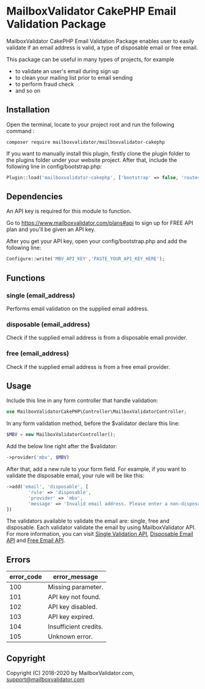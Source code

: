 # MailboxValidator CakePHP Email Validation Package

MailboxValidator CakePHP Email Validation Package  enables user to easily validate if an email address is valid, a type of disposable email or free email.

This package can be useful in many types of projects, for example

 - to validate an user's email during sign up
 - to clean your mailing list prior to email sending
 - to perform fraud check
 - and so on



## Installation

Open the terminal, locate to your project root and run the following command :

`composer require mailboxvalidator/mailboxvalidator-cakephp`



If you want to manually install this plugin, firstly clone the plugin folder to the plugins folder under your website project. After that, include the following line in config/bootstrap.php:

```php
Plugin::load('mailboxvalidator-cakephp', ['bootstrap' => false, 'routes' => true, 'autoload' => true]);
```



## Dependencies

An API key is required for this module to function.

Go to https://www.mailboxvalidator.com/plans#api to sign up for FREE API plan and you'll be given an API key.

After you get your API key, open your config/bootstrap.php and add the following line:
```php
Configure::write('MBV_API_KEY','PASTE_YOUR_API_KEY_HERE');
```



Functions
---------

### single (email_address)

Performs email validation on the supplied email address.

### disposable (email_address)

Check if the supplied email address is from a disposable email provider.

### free (email_address)

Check if the supplied email address is from a free email provider.



## Usage

Include this line in any form controller that handle validation:

```php
use MailboxValidatorCakePHP\Controller\MailboxValidatorController;
```

In any form validation method, before the $validator declare this line:

```php
$MBV = new MailboxValidatorController();
```

Add the below line right after the $validator:

```php
->provider('mbv', $MBV)
```

After that, add a new rule to your form field. For example, if you want to validate the disposable email, your rule will be like this:

```php
->add('email', 'disposable', [
        'rule' => 'disposable',
        'provider' => 'mbv',
        'message' => 'Invalid email address. Please enter a non-disposable email address.',
])
```

The validators available to validate the email are: single, free and disposable. Each validator validate the email by using MailboxValidator API. For more information, you can visit [Single Validation API](https://www.mailboxvalidator.com/api-single-validation), [Disposable Email API](https://www.mailboxvalidator.com/api-email-disposable) and [Free Email API](https://www.mailboxvalidator.com/api-email-free). 



## Errors

| error_code | error_message         |
| ---------- | --------------------- |
| 100        | Missing parameter.    |
| 101        | API key not found.    |
| 102        | API key disabled.     |
| 103        | API key expired.      |
| 104        | Insufficient credits. |
| 105        | Unknown error.        |



## Copyright

Copyright (C) 2018-2020 by MailboxValidator.com, support@mailboxvalidator.com